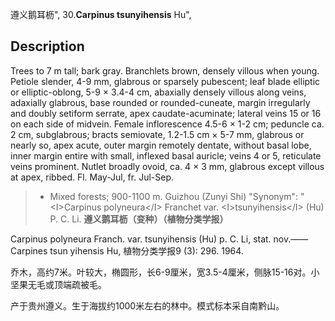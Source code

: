 遵义鹅耳枥",
30.**Carpinus tsunyihensis** Hu",

## Description
Trees to 7 m tall; bark gray. Branchlets brown, densely villous when young. Petiole slender, 4-9 mm, glabrous or sparsely pubescent; leaf blade elliptic or elliptic-oblong, 5-9 ×  3.4-4 cm, abaxially densely villous along veins, adaxially glabrous, base rounded or rounded-cuneate, margin irregularly and doubly setiform serrate, apex caudate-acuminate; lateral veins 15 or 16 on each side of midvein. Female inflorescence 4.5-6 ×  1-2 cm; peduncle ca. 2 cm, subglabrous; bracts semiovate, 1.2-1.5 cm ×  5-7 mm, glabrous or nearly so, apex acute, outer margin remotely dentate, without basal lobe, inner margin entire with small, inflexed basal auricle; veins 4 or 5, reticulate veins prominent. Nutlet broadly ovoid, ca. 4 ×  3 mm, glabrous except villous at apex, ribbed. Fl. May-Jul, fr. Jul-Sep.

> *  Mixed forests; 900-1100 m. Guizhou (Zunyi Shi)
  "Synonym": "&lt;I&gt;Carpinus polyneura&lt;/I&gt; Franchet var. &lt;I&gt;tsunyihensis&lt;/I&gt; (Hu) P. C. Li.
**遵义鹅耳枥（变种）（植物分类学报）**

Carpinus polyneura Franch. var. tsunyihensis (Hu) p. C. Li, stat. nov.——Carpines tsun yihensis Hu, 植物分类学报9 (3): 296. 1964.

乔木，高约7米。叶较大，椭圆形，长6-9厘米，宽3.5-4厘米，侧脉15-16对。小坚果无毛或顶端疏被毛。

产于贵州遵义。生于海拔约1000米左右的林中。模式标本采自南黔山。

